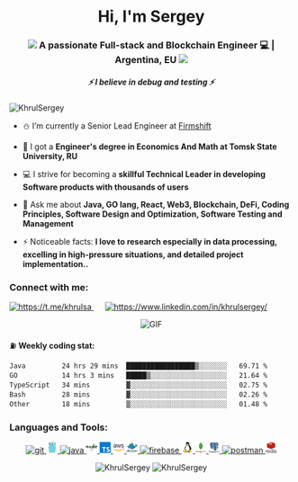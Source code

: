 <h1 align="center">Hi, I'm Sergey</h1>

<div align="center">
<h3><img 
src="https://media2.giphy.com/media/v1.Y2lkPTc5MGI3NjExMWt1azhlcXVxcGc4MXZ1OTc5c292bzc1NnBhMWdteGU5NmpqN2luOCZlcD12MV9pbnRlcm5hbF9naWZfYnlfaWQmY3Q9Zw/bGgsc5mWoryfgKBx1u/giphy.gif"
width="30"> A passionate Full-stack and Blockchain Engineer 💻 | Argentina, EU <img 
src="https://media1.giphy.com/media/v1.Y2lkPTc5MGI3NjExc2c2bnZ3YTRrejAyM2tuZnhkcHE3ZHp1MWJ2ZG1xejVkN2wycmEzYSZlcD12MV9pbnRlcm5hbF9naWZfYnlfaWQmY3Q9Zw/CrFLL3CnRpw5ddlBMm/giphy.gif"
width="30">
</h3>
</div>

 <h5 align="center">
   <i>⚡️ I believe in debug and testing ⚡️</i>
  </h5>

<p align="left"> <img src="https://komarev.com/ghpvc/?username=KhrulSergey&label=Profile%20views&color=0e75b6&style=flat" alt="KhrulSergey" /> </p>

- ⛄ I’m currently a Senior Lead Engineer at [Firmshift](https://github.com/blueshift-fi)

- 🌱 I got a **Engineer's degree in Economics And Math at Tomsk State University, RU**

- 💻 I strive for becoming a **skillful Technical Leader in developing Software products with thousands of users**

- 💬 Ask me about **Java, GO lang, React, Web3, Blockchain, DeFi, Coding Principles, Software Design and Optimization,
  Software Testing and Management**

- ⚡ Noticeable facts: **I love to research especially in data processing, excelling in high-pressure situations, and detailed project implementation..**

<h3 align="left">Connect with me:</h3>
<p align="left">
  <a href="https://t.me/khrulsa" target="blank" style="margin-right: 20px" >
    <img src="https://upload.wikimedia.org/wikipedia/commons/thumb/8/82/Telegram_logo.svg/1200px-Telegram_logo.svg.png" alt="https://t.me/khrulsa" height="40" />
  </a>
  <a href="https://linkedin.com/in/khrulsergey/" target="blank">
    <img  src="https://raw.githubusercontent.com/rahuldkjain/github-profile-readme-generator/master/src/images/icons/Social/linked-in-alt.svg" alt="https://www.linkedin.com/in/khrulsergey/" width="40" />
  </a>
</p>

<p align="center">
 <img alt="GIF" src="https://img.etimg.com/thumb/msid-88501399,width-1200,height-900,imgsize-72270,resizemode-8,quality-100/tech/information-tech/blockchains-survival-code.jpg" width="500" height="320"/>
</p>

⛽ **Weekly coding stat:**
<!--START_SECTION:waka-->

```txt
Java         24 hrs 29 mins  █████████████████▒░░░░░░░   69.71 %
GO           14 hrs 3 mins   █████▒░░░░░░░░░░░░░░░░░░░   21.64 %
TypeScript   34 mins         ▓░░░░░░░░░░░░░░░░░░░░░░░░   02.75 %
Bash         28 mins         ▓░░░░░░░░░░░░░░░░░░░░░░░░   02.26 %
Other        18 mins         ▒░░░░░░░░░░░░░░░░░░░░░░░░   01.48 %
```

<!--END_SECTION:waka-->

<h3 align="left">Languages and Tools:</h3>
<p align="center">
    <a href="https://git-scm.com/" rel="noreferrer" target="_blank">
        <img alt="git" height="20" src="https://www.vectorlogo.zone/logos/git-scm/git-scm-icon.svg"/>
    </a>
    <a href="https://golang.org" rel="noreferrer" target="_blank">
        <img alt="go" height="20"
             src="https://raw.githubusercontent.com/devicons/devicon/master/icons/go/go-original.svg"/>
    </a>
    <a href="https://www.java.com" rel="noreferrer" target="_blank">
        <img alt="java" height="20"
             src="https://1000marcas.net/wp-content/uploads/2020/11/Java-logo.png"/>
    </a>
   <a href="https://nodejs.org" rel="noreferrer" target="_blank">
        <img alt="nodejs" height="20"
             src="https://raw.githubusercontent.com/devicons/devicon/master/icons/nodejs/nodejs-original-wordmark.svg"/>
    </a>
    <a href="https://www.typescriptlang.org/" rel="noreferrer" target="_blank">
        <img alt="typescript" height="20"
             src="https://raw.githubusercontent.com/devicons/devicon/master/icons/typescript/typescript-original.svg"/>
    </a>
    <a href="https://aws.amazon.com" rel="noreferrer" target="_blank">
        <img alt="aws" height="20"
             src="https://raw.githubusercontent.com/devicons/devicon/master/icons/amazonwebservices/amazonwebservices-original-wordmark.svg"/>
    </a>
    <a href="https://www.docker.com/" rel="noreferrer" target="_blank">
        <img alt="docker" height="20"
             src="https://raw.githubusercontent.com/devicons/devicon/master/icons/docker/docker-original-wordmark.svg"/>
    </a>
    <a href="https://firebase.google.com/" rel="noreferrer" target="_blank">
        <img alt="firebase" height="20" src="https://www.vectorlogo.zone/logos/firebase/firebase-icon.svg"/>
    </a>
    <a href="https://www.linux.org/" rel="noreferrer" target="_blank">
        <img alt="linux" height="20"
             src="https://raw.githubusercontent.com/devicons/devicon/master/icons/linux/linux-original.svg"/>
    </a>
    <a href="https://www.mongodb.com/" rel="noreferrer" target="_blank">
        <img alt="mongodb" height="20"
             src="https://raw.githubusercontent.com/devicons/devicon/master/icons/mongodb/mongodb-original-wordmark.svg"/>
    </a>
    <a href="https://www.postgresql.org" rel="noreferrer" target="_blank">
        <img alt="postgresql" height="20"
             src="https://raw.githubusercontent.com/devicons/devicon/master/icons/postgresql/postgresql-original-wordmark.svg"/>
    </a>
    <a href="https://postman.com" rel="noreferrer" target="_blank">
        <img alt="postman" height="20" src="https://www.vectorlogo.zone/logos/getpostman/getpostman-icon.svg"/>
    </a>
    <a href="https://redis.io" rel="noreferrer" target="_blank">
        <img alt="redis" height="20"
             src="https://raw.githubusercontent.com/devicons/devicon/master/icons/redis/redis-original-wordmark.svg"/>
    </a>
</p>


<p align="center">
  <img src="https://github-readme-stats.vercel.app/api?username=KhrulSergey&show_icons=true&locale=en" alt="KhrulSergey" style="max-width: 40%; height: auto;" />
  <img src="https://github-readme-streak-stats.herokuapp.com/?user=KhrulSergey" alt="KhrulSergey" style="max-width: 42%; height: auto;" />
</p>